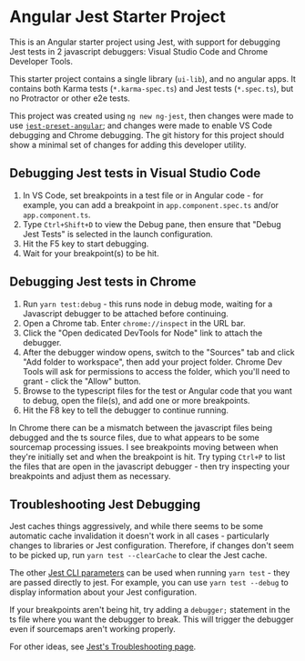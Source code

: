 # Angular Jest Starter Project

This is an Angular starter project using Jest, with support for debugging Jest tests in 2 javascript debuggers: Visual Studio Code and Chrome Developer Tools.

This starter project contains a single library (`ui-lib`), and no angular apps. It contains both Karma tests (`*.karma-spec.ts`) and Jest tests (`*.spec.ts`), but no
Protractor or other e2e tests.

This project was created using `ng new ng-jest`, then changes were made to use [`jest-preset-angular`](https://github.com/thymikee/jest-preset-angular); and changes were made to enable VS Code debugging and Chrome debugging. The git history for this project should show a minimal set of changes for adding this developer utility.

## Debugging Jest tests in Visual Studio Code

1. In VS Code, set breakpoints in a test file or in Angular code - for example, you can add a breakpoint in `app.component.spec.ts` and/or `app.component.ts`.
2. Type `Ctrl+Shift+D` to view the Debug pane, then ensure that "Debug Jest Tests" is selected in the launch configuration.
3. Hit the F5 key to start debugging.
4. Wait for your breakpoint(s) to be hit.

## Debugging Jest tests in Chrome

1. Run `yarn test:debug` - this runs node in debug mode, waiting for a Javascript debugger to be attached before continuing.
2. Open a Chrome tab. Enter `chrome://inspect` in the URL bar.
3. Click the "Open dedicated DevTools for Node" link to attach the debugger.
4. After the debugger window opens, switch to the "Sources" tab and click "Add folder to workspace", then add your project folder. Chrome Dev Tools will ask for permissions to access the folder, which you'll need to grant - click the "Allow" button.
5. Browse to the typescript files for the test or Angular code that you want to debug, open the file(s), and add one or more breakpoints.
6. Hit the F8 key to tell the debugger to continue running.

In Chrome there can be a mismatch between the javascript files being debugged and the ts source files, due to what appears to be some sourcemap processing issues. I see breakpoints moving between when they're initially set and when the breakpoint is hit. Try typing `Ctrl+P` to list the files that are open in the javascript debugger - then try inspecting your breakpoints and adjust them as necessary.


## Troubleshooting Jest Debugging

Jest caches things aggressively, and while there seems to be some automatic cache invalidation it doesn't work in all cases - particularly changes to libraries or Jest configuration. Therefore, if changes don't seem to be picked up, run `yarn test --clearCache` to clear the Jest cache.

The other [Jest CLI parameters](https://jestjs.io/docs/en/cli.html) can be used when running `yarn test` - they are passed directly to jest. For example, you can use `yarn test --debug` to display information about your Jest configuration.

If your breakpoints aren't being hit, try adding a `debugger;` statement in the ts file where you want the debugger to break. This will trigger the debugger even if sourcemaps aren't working properly.

For other ideas, see [Jest's Troubleshooting page](https://jestjs.io/docs/en/22.0/troubleshooting).
